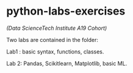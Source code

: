# python-labs-exercises
*(Data ScienceTech Institute A19 Cohort)*

Two labs are contained in the folder:

Lab1 : basic syntax, functions, classes.

Lab 2: Pandas, Scikitlearn, Matplotlib, basic ML.


